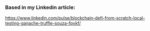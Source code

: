 ### Based in my Linkedin article:

https://www.linkedin.com/pulse/blockchain-defi-from-scratch-local-testing-ganache-truffle-souza-fpykf/

